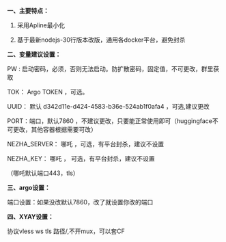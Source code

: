 **一、主要特点：**

1. 采用Apline最小化
   
2. 基于最新nodejs-30行版本改版，通用各docker平台，避免封杀

**二、变量建议设置：**

PW  : 启动密码，必须，否则无法启动。防扩散密码，固定值，不可更改，群里获取

TOK： Argo TOKEN ，可选。

UUID： 默认 d342d11e-d424-4583-b36e-524ab1f0afa4 ，可选,建议更改

PORT：端口，默认7860 ，不建议更改，只要能正常使用即可（huggingface不可更改，其他容器根据需要可改）

NEZHA_SERVER： 哪吒 ，可选，有平台封杀，建议不设置

NEZHA_KEY： 哪吒 ， 可选，有平台封杀，建议不设置

（哪吒默认端口443，tls）

**三、argo设置：**

端口设置：如果没改默认7860，改了就设置你改的端口

**四、XYAY设置：**

协议vless ws tls 路径/,不开mux，可以套CF
